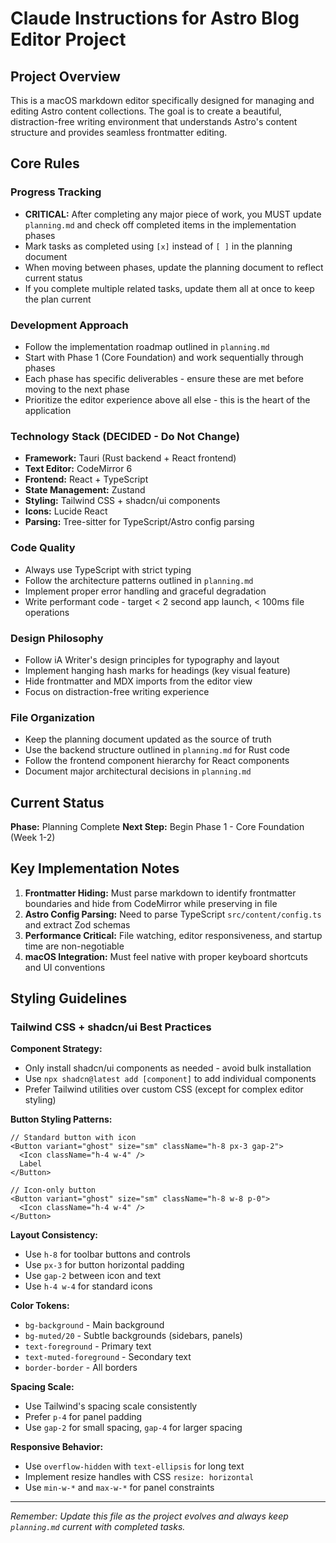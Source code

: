 # Claude Instructions for Astro Blog Editor Project

## Project Overview

This is a macOS markdown editor specifically designed for managing and editing Astro content collections. The goal is to create a beautiful, distraction-free writing environment that understands Astro's content structure and provides seamless frontmatter editing.

## Core Rules

### Progress Tracking

- **CRITICAL:** After completing any major piece of work, you MUST update `planning.md` and check off completed items in the implementation phases
- Mark tasks as completed using `[x]` instead of `[ ]` in the planning document
- When moving between phases, update the planning document to reflect current status
- If you complete multiple related tasks, update them all at once to keep the plan current

### Development Approach

- Follow the implementation roadmap outlined in `planning.md`
- Start with Phase 1 (Core Foundation) and work sequentially through phases
- Each phase has specific deliverables - ensure these are met before moving to the next phase
- Prioritize the editor experience above all else - this is the heart of the application

### Technology Stack (DECIDED - Do Not Change)

- **Framework:** Tauri (Rust backend + React frontend)
- **Text Editor:** CodeMirror 6
- **Frontend:** React + TypeScript
- **State Management:** Zustand
- **Styling:** Tailwind CSS + shadcn/ui components
- **Icons:** Lucide React
- **Parsing:** Tree-sitter for TypeScript/Astro config parsing

### Code Quality

- Always use TypeScript with strict typing
- Follow the architecture patterns outlined in `planning.md`
- Implement proper error handling and graceful degradation
- Write performant code - target < 2 second app launch, < 100ms file operations

### Design Philosophy

- Follow iA Writer's design principles for typography and layout
- Implement hanging hash marks for headings (key visual feature)
- Hide frontmatter and MDX imports from the editor view
- Focus on distraction-free writing experience

### File Organization

- Keep the planning document updated as the source of truth
- Use the backend structure outlined in `planning.md` for Rust code
- Follow the frontend component hierarchy for React components
- Document major architectural decisions in `planning.md`

## Current Status

**Phase:** Planning Complete
**Next Step:** Begin Phase 1 - Core Foundation (Week 1-2)

## Key Implementation Notes

1. **Frontmatter Hiding:** Must parse markdown to identify frontmatter boundaries and hide from CodeMirror while preserving in file
2. **Astro Config Parsing:** Need to parse TypeScript `src/content/config.ts` and extract Zod schemas
3. **Performance Critical:** File watching, editor responsiveness, and startup time are non-negotiable
4. **macOS Integration:** Must feel native with proper keyboard shortcuts and UI conventions

## Styling Guidelines

### Tailwind CSS + shadcn/ui Best Practices

**Component Strategy:**
- Only install shadcn/ui components as needed - avoid bulk installation
- Use `npx shadcn@latest add [component]` to add individual components
- Prefer Tailwind utilities over custom CSS (except for complex editor styling)

**Button Styling Patterns:**
```tsx
// Standard button with icon
<Button variant="ghost" size="sm" className="h-8 px-3 gap-2">
  <Icon className="h-4 w-4" />
  Label
</Button>

// Icon-only button
<Button variant="ghost" size="sm" className="h-8 w-8 p-0">
  <Icon className="h-4 w-4" />
</Button>
```

**Layout Consistency:**
- Use `h-8` for toolbar buttons and controls
- Use `px-3` for button horizontal padding
- Use `gap-2` between icon and text
- Use `h-4 w-4` for standard icons

**Color Tokens:**
- `bg-background` - Main background
- `bg-muted/20` - Subtle backgrounds (sidebars, panels)
- `text-foreground` - Primary text
- `text-muted-foreground` - Secondary text
- `border-border` - All borders

**Spacing Scale:**
- Use Tailwind's spacing scale consistently
- Prefer `p-4` for panel padding
- Use `gap-2` for small spacing, `gap-4` for larger spacing

**Responsive Behavior:**
- Use `overflow-hidden` with `text-ellipsis` for long text
- Implement resize handles with CSS `resize: horizontal`
- Use `min-w-*` and `max-w-*` for panel constraints

---

_Remember: Update this file as the project evolves and always keep `planning.md` current with completed tasks._
